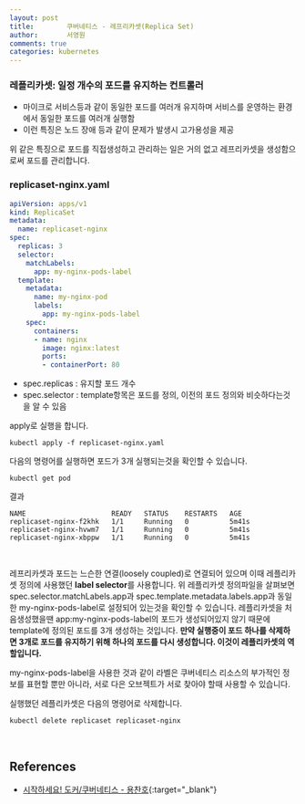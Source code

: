 ```yaml
---
layout: post
title:        쿠버네티스 - 레프리카셋(Replica Set)
author:       서영원
comments: true
categories: kubernetes
---
```


### 레플리카셋: 일정 개수의 포드를 유지하는 컨트롤러
* 마이크로 서비스등과 같이 동일한 포드를 여러개 유지하며 서비스를 운영하는 환경에서 동일한 포드를 여러개 실행함  
* 이런 특징은 노드 장애 등과 같이 문제가 발생시 고가용성을 제공

위 같은 특징으로 포드를 직접생성하고 관리하는 일은 거의 없고 레프리카셋을 생성함으로써 포드를 관리합니다.



### replicaset-nginx.yaml
```yaml
apiVersion: apps/v1
kind: ReplicaSet
metadata:
  name: replicaset-nginx
spec:
  replicas: 3
  selector:
    matchLabels:
      app: my-nginx-pods-label
  template:
    metadata:
      name: my-nginx-pod
      labels:
        app: my-nginx-pods-label
    spec:
      containers:
      - name: nginx
        image: nginx:latest
        ports:
        - containerPort: 80
```


* spec.replicas : 유지할 포드 개수
* spec.selector : template항목은 포드를 정의, 이전의 포드 정의와 비슷하다는것을 알 수 있음

apply로 실행을 합니다.
```
kubectl apply -f replicaset-nginx.yaml
```

다음의 명령어를 실행하면 포드가 3개 실행되는것을 확인할 수 있습니다.
```
kubectl get pod
```
결과
```
NAME                     READY   STATUS    RESTARTS   AGE
replicaset-nginx-f2khk   1/1     Running   0          5m41s
replicaset-nginx-hvwm7   1/1     Running   0          5m41s
replicaset-nginx-xbppw   1/1     Running   0          5m41s
```

<br/>

레프리카셋과 포드는 느슨한 연결(loosely coupled)로 연결되어 있으며 이때 레플리카셋 정의에 사용했던 **label selector**를 사용합니다. 위 레플리카셋 정의파일을 살펴보면 spec.selector.matchLabels.app과 spec.template.metadata.labels.app과 동일한 my-nginx-pods-label로 설정되어 있는것을 확인할 수 있습니다. 
레플리카셋을 처음생성했을땐 app:my-nginx-pods-label의 포드가 생성되어있지 않기 때문에 template에 정의된 포드를 3개 생성하는 것입니다. **만약 실행중이 포드 하나를 삭제하면 3개로 포드를 유지하기 위해 하나의 포드를 다시 생성합니다.
이것이 레플리카셋의 역할입니다.** 

my-nginx-pods-label을 사용한 것과 같이 라벨은 쿠버네티스 리소스의 부가적인 정보를 표현할 뿐만 아니라, 서로 다은 오브젝트가 서로 찾아야 할때 사용할 수 있습니다. 

실행했던 레플리카셋은 다음의 명령어로 삭제합니다.
```
kubectl delete replicaset replicaset-nginx
```
<br/>

## References
* [시작하세요! 도커/쿠버네티스 - 용찬호](http://www.kyobobook.co.kr/product/detailViewKor.laf?ejkGb=KOR&mallGb=KOR&barcode=9791158392291&orderClick=LEa&Kc=){:target="_blank"}